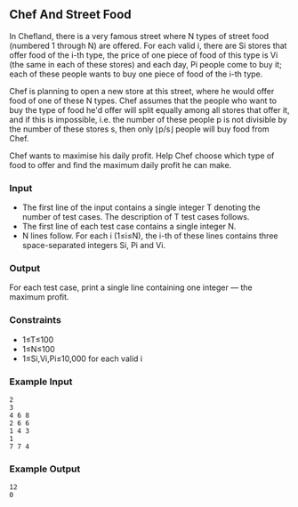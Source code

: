 ## Chef And Street Food

In Chefland, there is a very famous street where N types of street food (numbered 1 through N) are offered. For each valid i, there are Si stores that offer food of the i-th type, the price of one piece of food of this type is Vi (the same in each of these stores) and each day, Pi people come to buy it; each of these people wants to buy one piece of food of the i-th type.

Chef is planning to open a new store at this street, where he would offer food of one of these N types. Chef assumes that the people who want to buy the type of food he'd offer will split equally among all stores that offer it, and if this is impossible, i.e. the number of these people p is not divisible by the number of these stores s, then only ⌊p/s⌋ people will buy food from Chef.

Chef wants to maximise his daily profit. Help Chef choose which type of food to offer and find the maximum daily profit he can make.

### Input

- The first line of the input contains a single integer T denoting the number of test cases. The description of T test cases follows.
- The first line of each test case contains a single integer N.
- N lines follow. For each i (1≤i≤N), the i-th of these lines contains three space-separated integers Si, Pi and Vi.

### Output

For each test case, print a single line containing one integer ― the maximum profit.

### Constraints

- 1≤T≤100
- 1≤N≤100
- 1≤Si,Vi,Pi≤10,000 for each valid i

### Example Input

```
2
3
4 6 8
2 6 6
1 4 3
1
7 7 4
```

### Example Output

```
12
0
```
